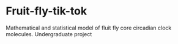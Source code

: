 # Fruit-fly-tik-tok
Mathematical and statistical model of fluit fly core circadian clock molecules.
Undergraduate project